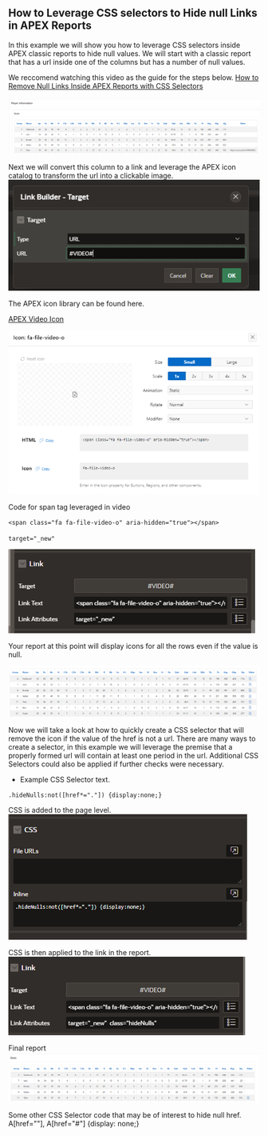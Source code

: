 ## How to Leverage CSS selectors to Hide null Links in APEX Reports

In this example we will show you how to leverage CSS selectors inside APEX classic reports to hide null values. We will start with a classic report that has a url inside one of the columns but has a number of null values. 

We reccomend watching this video as the guide for the steps below. [How to Remove Null Links Inside APEX Reports with CSS Selectors](https://youtu.be/vyxFeww1XyM)

![](assets/2023-08-30-08-56-18.png)

Next we will convert this column to a link and leverage the APEX icon catalog to transform the url into a clickable image. 
![](assets/2023-08-30-09-07-34.png)

The APEX icon library can be found here.

[APEX Video Icon](https://apex.oracle.com/pls/apex/r/apex_pm/ut/icons)

![](assets/2023-08-30-09-04-10.png)

Code for span tag leveraged in video

```
<span class="fa fa-file-video-o" aria-hidden="true"></span>

target="_new"
```
![](assets/2023-08-30-09-11-50.png)

Your report at this point will display icons for all the rows even if the value is null. 

![](assets/2023-08-30-09-12-28.png)

Now we will take a look at how to quickly create a CSS selector that will remove the icon if the value of the href is not a url. There are many ways to create a selector, in this example we will leverage the premise that a properly formed url will contain at least one period in the url. Additional CSS Selectors could also be applied if further checks were necessary. 

- Example CSS Selector text. 

```
.hideNulls:not([href*="."]) {display:none;}
```

CSS is added to the page level. 
![](assets/2023-08-30-09-18-51.png)


CSS is then applied to the link in the report. 
![](assets/2023-08-30-09-19-18.png)


Final report
![](assets/2023-08-30-09-17-47.png)


Some other CSS Selector code that may be of interest to hide null href. 
A[href=""], A[href="#"] {display: none;}